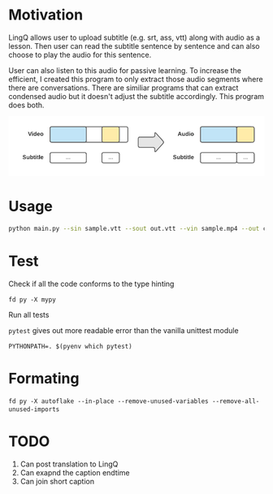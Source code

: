 # Motivation

LingQ allows user to upload subtitle (e.g. srt, ass, vtt) along with audio as a
lesson. Then user can read the subtitle sentence by sentence and can also
choose to play the audio for this sentence.

User can also listen to this audio for passive learning. To increase the
efficient, I created this program to only extract those audio segments where
there are conversations. There are similiar programs that can extract condensed
audio but it doesn't adjust the subtitle accordingly. This program does both.

![Diagram](./images/diagram.png)


# Usage

```bash
python main.py --sin sample.vtt --sout out.vtt --vin sample.mp4 --out combined.mp3 --keep-tmpdir
```

# Test

Check if all the code conforms to the type hinting

```
fd py -X mypy
```

Run all tests

`pytest` gives out more readable error than the vanilla unittest module

```
PYTHONPATH=. $(pyenv which pytest)
```

# Formating

```
fd py -X autoflake --in-place --remove-unused-variables --remove-all-unused-imports
```

# TODO

1. Can post translation to LingQ
2. Can exapnd the caption endtime 
3. Can join short caption

